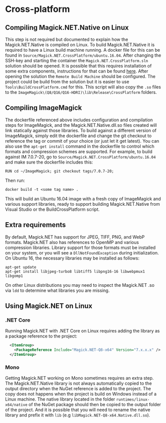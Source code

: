 # Cross-platform

## Compiling Magick.NET.Native on Linux

This step is not required but documented to explain how the Magick.NET.Native is compiled on Linux. To build Magick.NET.Native it is required to have
a Linux build machine running. A docker file for this can be found in `Source/Magick.NET.CrossPlatform/ubuntu.16.04`. After changing the SSH-key
and starting the container the `Magick.NET.CrossPlatform.sln` solution should be opened. It is possible that this requires installation of some
extra components, instructions for that can be found [here](https://blogs.msdn.microsoft.com/vcblog/2016/03/30/visual-c-for-linux-development/).
After opening the solution the `Remote Build Machine` should be configured. The project could be build from the solution but it is easier to use
`Tools\BuildCrossPlatform.cmd` for this. This script will also copy the `.so` files to the `ImageMagick\(Q8/Q16/Q16-HDRI)\lib\Release\CrossPlatform`
folders.

## Compiling ImageMagick

The dockerfile referenced above includes configuration and compilation steps for ImageMagick, and the Magick.NET.Native.dll.so files created will link 
statically against those libraries. To build against a different version of ImageMagick, simply edit the dockerfile and change the git checkout to reference 
the tag or commit of your choice (or just let it get latest). You can also use the `apt-get install` command in the dockerfile to control which formats and 
compression schemes are supported. For example, to build against IM 7.0.7-20, go to `Source/Magick.NET.CrossPlatform/ubuntu.16.04` and make sure the 
dockerfile includes this:

```
RUN cd ~/ImageMagick; git checkout tags/7.0.7-20;
```

Then run:

```
docker build -t <some tag name> .
```

This will build an Ubuntu 16.04 image with a fresh copy of ImageMagick and various support libraries, ready to support building Magick.NET.Native
from Visual Studio or the BuildCrossPlatform script.

## Extra requirements

By default, Magick.NET has support for JPEG, TIFF, PNG, and WebP formats. Magick.NET also has references to OpenMP and various compression libraries. 
Library support for those formats must be installed on your system, or you will see a `DllNotFoundException` during initialization. On Ubuntu 16, the
necessary libraries may be installed as follows:

```
apt-get update
apt-get install libjpeg-turbo8 libtiff5 libpng16-16 libwebpmux1 libgomp1
```

On other Linux distributions you may need to inspect the Magick.NET .so via `ldd` to determine what libraries you are missing.

## Using Magick.NET on Linux

### .NET Core

Running Magick.NET with .NET Core on Linux requires adding the library as a package reference to the project:

```xml
  <ItemGroup>
    <PackageReference Include="Magick.NET-Q8-x64" Version="7.x.x.x" />
  </ItemGroup>
```

### Mono

Getting Magick.NET working on Mono sometimes requires an extra step. The Magick.NET.Native library is not always automatically copied to the output
directory when the NuGet reference is added to the project. The copy does not happens when the project is build on Windows instead of a Linux machine.
The native library located in the folder `runtimes/linux-x64/native` of the NuGet package should then be copied to the output folder of the project.
And it is possible that you will need to rename the native library and prefix it with `lib` (e.g `libMagick.NET-Q8-x64.Native.dll.so`).